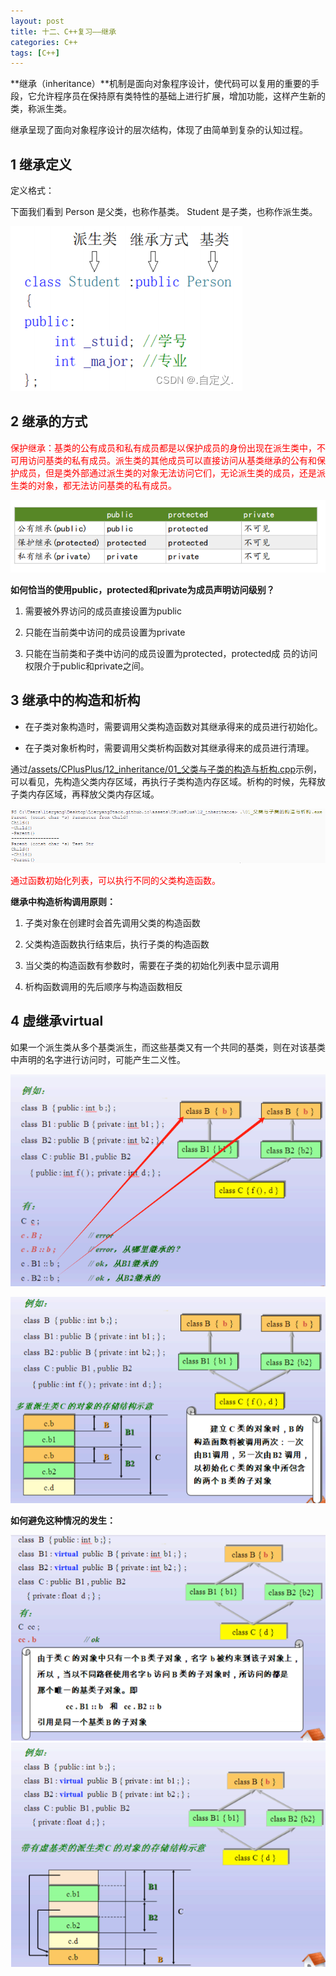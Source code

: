 ```yaml
---
layout: post
title: 十二、C++复习——继承
categories: C++
tags: [C++]
---
```


**继承（inheritance）**机制是面向对象程序设计，使代码可以复用的重要的手段，它允许程序员在保持原有类特性的基础上进行扩展，增加功能，这样产生新的类，称派生类。

继承呈现了面向对象程序设计的层次结构，体现了由简单到复杂的认知过程。

## 1 继承定义

定义格式：

下面我们看到 Person 是父类，也称作基类。 Student 是子类，也称作派生类。

![alt text](/assets/CPlusPlus/12_inheritance/image/image.png)

## 2 继承的方式

<font color="red">保护继承：基类的公有成员和私有成员都是以保护成员的身份出现在派生类中，不可用访问基类的私有成员。派生类的其他成员可以直接访问从基类继承的公有和保护成员，但是类外部通过派生类的对象无法访问它们，无论派生类的成员，还是派生类的对象，都无法访问基类的私有成员。</font>

![alt text](/assets/CPlusPlus/12_inheritance/image/image-1.png)


**如何恰当的使用public，protected和private为成员声明访问级别？**

1. 需要被外界访问的成员直接设置为public 

2. 只能在当前类中访问的成员设置为private 

3. 只能在当前类和子类中访问的成员设置为protected，protected成
员的访问权限介于public和private之间。

## 3 继承中的构造和析构

- 在子类对象构造时，需要调用父类构造函数对其继承得来的成员进行初始化。

- 在子类对象析构时，需要调用父类析构函数对其继承得来的成员进行清理。

通过[/assets/CPlusPlus/12_inheritance/01_父类与子类的构造与析构.cpp](/assets/CPlusPlus/12_inheritance/01_父类与子类的构造与析构.cpp)示例，可以看见，先构造父类内存区域，再执行子类构造内存区域。析构的时候，先释放子类内存区域，再释放父类内存区域。

![alt text](/assets/CPlusPlus/12_inheritance/image/image-2.png)

<font color="red">通过函数初始化列表，可以执行不同的父类构造函数。</font>

**继承中构造析构调用原则：**

1. 子类对象在创建时会首先调用父类的构造函数

2. 父类构造函数执行结束后，执行子类的构造函数

3. 当父类的构造函数有参数时，需要在子类的初始化列表中显示调用

4. 析构函数调用的先后顺序与构造函数相反


## 4 虚继承virtual

如果一个派生类从多个基类派生，而这些基类又有一个共同的基类，则在对该基类中声明的名字进行访问时，可能产生二义性。

![alt text](/assets/CPlusPlus/12_inheritance/image/image-3.png)

![alt text](/assets/CPlusPlus/12_inheritance/image/image-4.png)

**如何避免这种情况的发生：**

![alt text](/assets/CPlusPlus/12_inheritance/image/image-5.png)